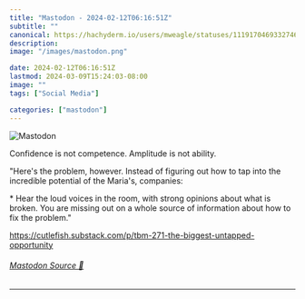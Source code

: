 ```yaml
---
title: "Mastodon - 2024-02-12T06:16:51Z"
subtitle: ""
canonical: https://hachyderm.io/users/mweagle/statuses/111917046933274670
description:
image: "/images/mastodon.png"

date: 2024-02-12T06:16:51Z
lastmod: 2024-03-09T15:24:03-08:00
image: ""
tags: ["Social Media"]

categories: ["mastodon"]
---
```

![Mastodon](/images/mastodon.png)

<p>Confidence is not competence. Amplitude is not ability. </p><p>&quot;Here&#39;s the problem, however. Instead of figuring out how to tap into the incredible potential of the Maria&#39;s, companies:</p><p>    * Hear the loud voices in the room, with strong opinions about what is broken. You are missing out on a whole source of information about how to fix the problem.&quot;</p><p><a href="https://cutlefish.substack.com/p/tbm-271-the-biggest-untapped-opportunity" target="_blank" rel="nofollow noopener noreferrer" translate="no"><span class="invisible">https://</span><span class="ellipsis">cutlefish.substack.com/p/tbm-2</span><span class="invisible">71-the-biggest-untapped-opportunity</span></a></p>


###### [Mastodon Source 🐘](https://hachyderm.io/@mweagle/111917046933274670)

___
